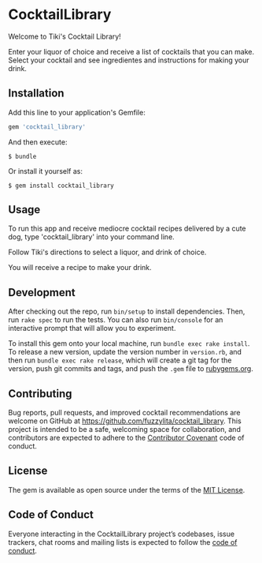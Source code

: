 # CocktailLibrary
Welcome to Tiki's Cocktail Library!

Enter your liquor of choice and receive a list of cocktails that you can make. Select your cocktail and see ingredientes and instructions for making your drink.

## Installation

Add this line to your application's Gemfile:

```ruby
gem 'cocktail_library'
```

And then execute:

    $ bundle

Or install it yourself as:

    $ gem install cocktail_library

## Usage

To run this app and receive mediocre cocktail recipes delivered by a cute dog, type 'cocktail_library' into your command line.

Follow Tiki's directions to select a liquor, and drink of choice.

You will receive a recipe to make your drink.

## Development

After checking out the repo, run `bin/setup` to install dependencies. Then, run `rake spec` to run the tests. You can also run `bin/console` for an interactive prompt that will allow you to experiment.

To install this gem onto your local machine, run `bundle exec rake install`. To release a new version, update the version number in `version.rb`, and then run `bundle exec rake release`, which will create a git tag for the version, push git commits and tags, and push the `.gem` file to [rubygems.org](https://rubygems.org).

## Contributing

Bug reports, pull requests, and improved cocktail recommendations are welcome on GitHub at https://github.com/fuzzylita/cocktail_library. This project is intended to be a safe, welcoming space for collaboration, and contributors are expected to adhere to the [Contributor Covenant](http://contributor-covenant.org) code of conduct.

## License

The gem is available as open source under the terms of the [MIT License](http://opensource.org/licenses/MIT).

## Code of Conduct

Everyone interacting in the CocktailLibrary project’s codebases, issue trackers, chat rooms and mailing lists is expected to follow the [code of conduct](https://github.com/[USERNAME]/cocktail_library/blob/master/CODE_OF_CONDUCT.md).
